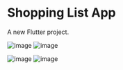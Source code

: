 # Shopping List App

A new Flutter project.

![image](https://github.com/Jaydeepsinh-Devda/Shoppping_List_Flutter_App/assets/88308058/cf04d64e-1fb0-47d2-98cf-19aa41dc1f3a)
![image](https://github.com/Jaydeepsinh-Devda/Shoppping_List_Flutter_App/assets/88308058/48371908-4b40-412f-b3c5-6b44f7b51785)

![image](https://github.com/Jaydeepsinh-Devda/Shoppping_List_Flutter_App/assets/88308058/6878ae11-affa-4946-bbb2-bc40413d75c2)
![image](https://github.com/Jaydeepsinh-Devda/Shoppping_List_Flutter_App/assets/88308058/89d8c748-5352-4574-9f47-f1398569f442)
